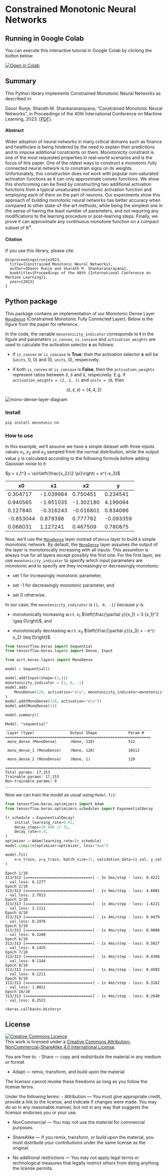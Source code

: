 Constrained Monotonic Neural Networks
================

<!-- WARNING: THIS FILE WAS AUTOGENERATED! DO NOT EDIT! -->

## Running in Google Colab

You can execute this interactive tutorial in Google Colab by clicking
the button below:

<a href="https://colab.research.google.com/github/airtai/monotonic-nn/blob/main/nbs/index.ipynb" target=”_blank”>
<img src="https://colab.research.google.com/assets/colab-badge.svg" alt="Open in Colab" />
</a>

## Summary

This Python library implements Constrained Monotonic Neural Networks as
described in:

Davor Runje, Sharath M. Shankaranarayana, “Constrained Monotonic Neural
Networks”, in Proceedings of the 40th International Conference on
Machine Learning, 2023. \[[PDF](https://arxiv.org/pdf/2205.11775.pdf)\].

#### Abstract

Wider adoption of neural networks in many critical domains such as
finance and healthcare is being hindered by the need to explain their
predictions and to impose additional constraints on them. Monotonicity
constraint is one of the most requested properties in real-world
scenarios and is the focus of this paper. One of the oldest ways to
construct a monotonic fully connected neural network is to constrain
signs on its weights. Unfortunately, this construction does not work
with popular non-saturated activation functions as it can only
approximate convex functions. We show this shortcoming can be fixed by
constructing two additional activation functions from a typical
unsaturated monotonic activation function and employing each of them on
the part of neurons. Our experiments show this approach of building
monotonic neural networks has better accuracy when compared to other
state-of-the-art methods, while being the simplest one in the sense of
having the least number of parameters, and not requiring any
modifications to the learning procedure or post-learning steps. Finally,
we prove it can approximate any continuous monotone function on a
compact subset of $\mathbb{R}^n$.

#### Citation

If you use this library, please cite:

``` title="bibtex"
@inproceedings{runje2023,
  title={Constrained Monotonic Neural Networks},
  author={Davor Runje and Sharath M. Shankaranarayana},
  booktitle={Proceedings of the 40th {International Conference on Machine Learning}},
  year={2023}
}
```

## Python package

This package contains an implementation of our Monotonic Dense Layer
[`MonoDense`](https://monotonic.airt.ai/0.3.0/api/airt/keras/layers/MonoDense/#airt.keras.layers.MonoDense)
(Constrained Monotonic Fully Connected Layer). Below is the figure from
the paper for reference.

In the code, the variable `monotonicity_indicator` corresponds to **t**
in the figure and parameters `is_convex`, `is_concave` and
`activation_weights` are used to calculate the activation selector **s**
as follows:

- if `is_convex` or `is_concave` is **True**, then the activation
  selector **s** will be (`units`, 0, 0) and (0, `units`, 0),
  respecively.

- if both `is_convex` or `is_concave` is **False**, then the
  `activation_weights` represent ratios between $\breve{s}$, $\hat{s}$
  and $\tilde{s}$, respecively. E.g. if `activation_weights = (2, 2, 1)`
  and `units = 10`, then

$$
(\breve{s}, \hat{s}, \tilde{s}) = (4, 4, 2)
$$

![mono-dense-layer-diagram](https://monotonic.airt.ai/0.3.0/api/airt/keras/layers/MonoDense/#airt.keras.layers.MonoDense)

### Install

``` sh
pip install monotonic-nn
```

### How to use

In this example, we’ll assume we have a simple dataset with three inputs
values $x_1$, $x_2$ and $x_3$ sampled from the normal distribution,
while the output value $y$ is calculated according to the following
formula before adding Gaussian noise to it:

$y = x_1^3 + \sin\left(\frac{x_2}{2 \pi}\right) + e^{-x_3}$

<style type="text/css">
</style>
<table id="T_37b51">
  <thead>
    <tr>
      <th id="T_37b51_level0_col0" class="col_heading level0 col0" >x0</th>
      <th id="T_37b51_level0_col1" class="col_heading level0 col1" >x1</th>
      <th id="T_37b51_level0_col2" class="col_heading level0 col2" >x2</th>
      <th id="T_37b51_level0_col3" class="col_heading level0 col3" >y</th>
    </tr>
  </thead>
  <tbody>
    <tr>
      <td id="T_37b51_row0_col0" class="data row0 col0" >0.304717</td>
      <td id="T_37b51_row0_col1" class="data row0 col1" >-1.039984</td>
      <td id="T_37b51_row0_col2" class="data row0 col2" >0.750451</td>
      <td id="T_37b51_row0_col3" class="data row0 col3" >0.234541</td>
    </tr>
    <tr>
      <td id="T_37b51_row1_col0" class="data row1 col0" >0.940565</td>
      <td id="T_37b51_row1_col1" class="data row1 col1" >-1.951035</td>
      <td id="T_37b51_row1_col2" class="data row1 col2" >-1.302180</td>
      <td id="T_37b51_row1_col3" class="data row1 col3" >4.199094</td>
    </tr>
    <tr>
      <td id="T_37b51_row2_col0" class="data row2 col0" >0.127840</td>
      <td id="T_37b51_row2_col1" class="data row2 col1" >-0.316243</td>
      <td id="T_37b51_row2_col2" class="data row2 col2" >-0.016801</td>
      <td id="T_37b51_row2_col3" class="data row2 col3" >0.834086</td>
    </tr>
    <tr>
      <td id="T_37b51_row3_col0" class="data row3 col0" >-0.853044</td>
      <td id="T_37b51_row3_col1" class="data row3 col1" >0.879398</td>
      <td id="T_37b51_row3_col2" class="data row3 col2" >0.777792</td>
      <td id="T_37b51_row3_col3" class="data row3 col3" >-0.093359</td>
    </tr>
    <tr>
      <td id="T_37b51_row4_col0" class="data row4 col0" >0.066031</td>
      <td id="T_37b51_row4_col1" class="data row4 col1" >1.127241</td>
      <td id="T_37b51_row4_col2" class="data row4 col2" >0.467509</td>
      <td id="T_37b51_row4_col3" class="data row4 col3" >0.780875</td>
    </tr>
  </tbody>
</table>

Now, we’ll use the
[`MonoDense`](https://airtai.github.io/monotonic-nn/monodenselayer.html#monodense)
layer instead of `Dense` layer to build a simple monotonic network. By
default, the
[`MonoDense`](https://airtai.github.io/monotonic-nn/monodenselayer.html#monodense)
layer assumes the output of the layer is monotonically increasing with
all inputs. This assumtion is always true for all layers except possibly
the first one. For the first layer, we use `monotonicity_indicator` to
specify which input parameters are monotonic and to specify are they
increasingly or decreasingly monotonic:

- set 1 for increasingly monotonic parameter,

- set -1 for decreasingly monotonic parameter, and

- set 0 otherwise.

In our case, the `monotonicity_indicator` is `[1, 0, -1]` because $y$
is:

- monotonically increasing w.r.t. $x_1$
  $\left(\frac{\partial y}{x_1} = 3 {x_1}^2 \geq 0\right)$, and

- monotonically decreasing w.r.t. $x_3$
  $\left(\frac{\partial y}{x_3} = - e^{-x_2} \leq 0\right)$.

``` python
from tensorflow.keras import Sequential
from tensorflow.keras.layers import Dense, Input

from airt.keras.layers import MonoDense

model = Sequential()

model.add(Input(shape=(3,)))
monotonicity_indicator = [1, 0, -1]
model.add(
    MonoDense(128, activation="elu", monotonicity_indicator=monotonicity_indicator)
)
model.add(MonoDense(128, activation="elu"))
model.add(MonoDense(1))

model.summary()
```

    Model: "sequential"
    _________________________________________________________________
     Layer (type)                Output Shape              Param #   
    =================================================================
     mono_dense (MonoDense)      (None, 128)               512       
                                                                     
     mono_dense_1 (MonoDense)    (None, 128)               16512     
                                                                     
     mono_dense_2 (MonoDense)    (None, 1)                 129       
                                                                     
    =================================================================
    Total params: 17,153
    Trainable params: 17,153
    Non-trainable params: 0
    _________________________________________________________________

Now we can train the model as usual using `Model.fit`:

``` python
from tensorflow.keras.optimizers import Adam
from tensorflow.keras.optimizers.schedules import ExponentialDecay

lr_schedule = ExponentialDecay(
    initial_learning_rate=0.01,
    decay_steps=10_000 // 32,
    decay_rate=0.9,
)
optimizer = Adam(learning_rate=lr_schedule)
model.compile(optimizer=optimizer, loss="mse")

model.fit(
    x=x_train, y=y_train, batch_size=32, validation_data=(x_val, y_val), epochs=10
)
```

    Epoch 1/10
    313/313 [==============================] - 3s 5ms/step - loss: 9.4221 - val_loss: 6.1277
    Epoch 2/10
    313/313 [==============================] - 1s 4ms/step - loss: 4.6001 - val_loss: 2.7813
    Epoch 3/10
    313/313 [==============================] - 1s 4ms/step - loss: 1.6221 - val_loss: 2.1111
    Epoch 4/10
    313/313 [==============================] - 1s 4ms/step - loss: 0.9479 - val_loss: 0.2976
    Epoch 5/10
    313/313 [==============================] - 1s 4ms/step - loss: 0.9008 - val_loss: 0.3240
    Epoch 6/10
    313/313 [==============================] - 1s 4ms/step - loss: 0.5027 - val_loss: 0.1455
    Epoch 7/10
    313/313 [==============================] - 1s 4ms/step - loss: 0.4360 - val_loss: 0.1144
    Epoch 8/10
    313/313 [==============================] - 1s 4ms/step - loss: 0.4993 - val_loss: 0.1211
    Epoch 9/10
    313/313 [==============================] - 1s 4ms/step - loss: 0.3162 - val_loss: 1.0021
    Epoch 10/10
    313/313 [==============================] - 1s 4ms/step - loss: 0.2640 - val_loss: 0.2522

    <keras.callbacks.History>

## License

<a rel="license" href="http://creativecommons.org/licenses/by-nc-sa/4.0/"><img alt="Creative Commons Licence" style="border-width:0" src="https://i.creativecommons.org/l/by-nc-sa/4.0/88x31.png" /></a><br />This
work is licensed under a
<a rel="license" href="http://creativecommons.org/licenses/by-nc-sa/4.0/">Creative
Commons Attribution-NonCommercial-ShareAlike 4.0 International
License</a>.

You are free to: - Share — copy and redistribute the material in any
medium or format

- Adapt — remix, transform, and build upon the material

The licensor cannot revoke these freedoms as long as you follow the
license terms.

Under the following terms: - Attribution — You must give appropriate
credit, provide a link to the license, and indicate if changes were
made. You may do so in any reasonable manner, but not in any way that
suggests the licensor endorses you or your use.

- NonCommercial — You may not use the material for commercial purposes.

- ShareAlike — If you remix, transform, or build upon the material, you
  must distribute your contributions under the same license as the
  original.

- No additional restrictions — You may not apply legal terms or
  technological measures that legally restrict others from doing
  anything the license permits.
